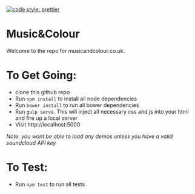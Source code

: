 [![code style: prettier](https://img.shields.io/badge/code_style-prettier-ff69b4.svg?style=flat-square)](https://github.com/prettier/prettier)

# Music&Colour

Welcome to the repo for musicandcolour.co.uk.

# To Get Going:

  - clone this github repo
  - Run `npm install` to install all node dependencies
  - Run `bower install` to run all bower dependencies
  - Run `gulp serve`. This will inject all necessary css and js into your html and fire up a local server
  - Visit http://localhost:5000

_Note: you wont be able to load any demos unless you have a valid soundcloud API key_

# To Test:

  - Run `npm test` to run all tests


